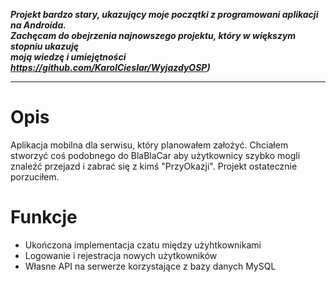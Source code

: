 

***Projekt bardzo stary, ukazujący moje początki z programowani aplikacji na Androida.  
 Zachęcam do obejrzenia najnowszego projektu, który w większym stopniu ukazuję   
 moją wiedzę i umiejętności https://github.com/KarolCieslar/WyjazdyOSP)***

 --------------------------------------------------------

# Opis
Aplikacja mobilna dla serwisu, który planowałem założyć. Chciałem stworzyć coś podobnego do BlaBlaCar 
aby użytkownicy szybko mogli znaleźć przejazd i zabrać się z kimś "PrzyOkazji". Projekt ostatecznie porzuciłem. 

# Funkcje

  - Ukończona implementacja czatu między użyhtkownikami
  - Logowanie i rejestracja nowych użytkowników
  - Własne API na serwerze korzystające z bazy danych MySQL
